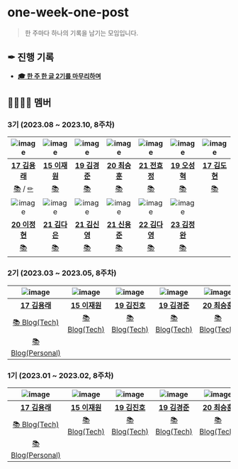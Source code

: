 # one-week-one-post
> 한 주마다 하나의 기록을 남기는 모임입니다.

## ✒ 진행 기록
- **[🎓 한 주 한 글 2기를 마무리하며](https://usageness.notion.site/2-0e3e68fbca78431a802e2a1a6c83776b?pvs=4)**

## 👨‍💻👩‍💻 멤버
### 3기 (2023.08 ~ 2023.10, 8주차)
| ![image](https://avatars.githubusercontent.com/u/28296575?v=4) | ![image](https://avatars.githubusercontent.com/u/22653737?v=4) | ![image](https://avatars.githubusercontent.com/u/49617190?v=4) | ![image](https://avatars.githubusercontent.com/u/113033780?v=4) | ![image](https://avatars.githubusercontent.com/u/88719152?v=4) | ![image](https://avatars.githubusercontent.com/u/50050003?v=4) | ![image](https://avatars.githubusercontent.com/u/46642837?v=4) |
| :------------: | :------------: | :------------: | :------------: | :------------: | :------------: | :------------: |
| **[17 김용래](https://github.com/usageness)** | **[15 이재원](https://github.com/ruru14)**  | **[19 김경준](https://github.com/AzureSoda)** | **[20 최승훈](https://github.com/cshooon)** | **[21 전효정](https://github.com/junnie082)** | **[19 오성혁](https://github.com/seong0929)** | **[17 김도현](https://github.com/cstrnull00)** | 
|[📚](https://usage.tistory.com/) / [✏](https://blog-usageness.vercel.app/) | [📚](https://milleatelier.tistory.com/) | [📚](https://excidus.tistory.com/) | [📚](https://velog.io/@blublue_02) | [📚](https://junnie082.github.io/) | [📚](https://jinger.tistory.com/) |  [📚](https://cstrnull00.tistory.com/) |
| ![image](https://avatars.githubusercontent.com/u/66584938?v=4) | ![image](https://avatars.githubusercontent.com/u/91198933?v=4) | ![image](https://avatars.githubusercontent.com/u/83866983?v=4) | ![image](https://avatars.githubusercontent.com/u/84166896?v=4) | ![image](https://avatars.githubusercontent.com/u/126368417?v=4) | ![image](https://avatars.githubusercontent.com/u/62633602?v=4) |
|**[20 이정현](https://github.com/JHyeon0915)** | **[21 김다은](https://github.com/KimDa99)** | **[21 김신영](https://github.com/ShinYoung-Kim)** |**[21 신용준](https://github.com/Y0ngjun)** | **[22 김다영](https://github.com/dayeongkim999)** |  **[23 김정완](https://github.com/kjw4821)** | 
| [📚](https://bbani.tistory.com/) | [📚](https://devingcroco.tistory.com/) | [📚](https://velog.io/@hannatoo) | [📚](https://blogofcreditj.tistory.com/) | [📚](https://blog.naver.com/climatecrisis) | [📚](https://velog.io/@kjw4821) |



### 2기 (2023.03 ~ 2023.05, 8주차)
| ![image](https://avatars.githubusercontent.com/u/28296575?v=4) | ![image](https://avatars.githubusercontent.com/u/22653737?v=4) | ![image](https://avatars.githubusercontent.com/u/49276666?v=4) | ![image](https://avatars.githubusercontent.com/u/49617190?v=4) | ![image](https://avatars.githubusercontent.com/u/113033780?v=4) | ![image](https://avatars.githubusercontent.com/u/88719152?v=4) | ![image](https://avatars.githubusercontent.com/u/11415950?v=4) | ![image](https://avatars.githubusercontent.com/u/86285421?v=4) | ![image](https://avatars.githubusercontent.com/u/50198431?v=4) | ![image](https://avatars.githubusercontent.com/u/50050003?v=4) |
| :------------: | :------------: | :------------: | :------------: | :------------: | :------------: | :------------: | :------------: | :------------: | :------------: |
| **[17 김용래](https://github.com/usageness)** | **[15 이재원](https://github.com/ruru14)** | **[19 김진호](https://github.com/wlsh44)** | **[19 김경준](https://github.com/AzureSoda)** | **[20 최승훈](https://github.com/cshooon)** | **[21 전효정](https://github.com/junnie082)** | **[12 김동준](https://github.com/kdj4582)** | **[17 박지훈](https://github.com/pianoop)** | **[18 이사빈](https://github.com/sabin5105)** | **[19 오성혁](https://github.com/seong0929)** |
|[📚 Blog(Tech)](https://usage.tistory.com/)| [📚 Blog(Tech)](https://milleatelier.tistory.com/) | [📚 Blog(Tech)](https://velog.io/@wlsh44) | [📚 Blog(Tech)](https://excidus.tistory.com/) | [📚 Blog(Tech)](https://velog.io/@blublue_02) | [📚 Blog(Tech)](https://junnie082.github.io/) | [📚 Blog(Personal)](https://blog.naver.com/kdj4582)| [📚 Blog(Personal)](https://blog.naver.com/wl723) | [📚 Blog(Tech)](https://24bean.tistory.com/) | [📚 Blog(Tech)](https://jinger.tistory.com/) |
|[📚 Blog(Personal)](https://blog-usageness.vercel.app/)| | | | | | | | |



### 1기 (2023.01 ~ 2023.02, 8주차)
| ![image](https://avatars.githubusercontent.com/u/28296575?v=4) | ![image](https://avatars.githubusercontent.com/u/22653737?v=4) | ![image](https://avatars.githubusercontent.com/u/49276666?v=4) | ![image](https://avatars.githubusercontent.com/u/49617190?v=4) | ![image](https://avatars.githubusercontent.com/u/113033780?v=4) | ![image](https://avatars.githubusercontent.com/u/88719152?v=4) |
| :------------: | :------------: | :------------: | :------------: | :------------: | :------------: |
| **[17 김용래](https://github.com/usageness)** | **[15 이재원](https://github.com/ruru14)** | **[19 김진호](https://github.com/wlsh44)** | **[19 김경준](https://github.com/AzureSoda)** | **[20 최승훈](https://github.com/cshooon)** | **[21 전효정](https://github.com/junnie082)** |
|[📚 Blog(Tech)](https://usage.tistory.com/)| [📚 Blog(Tech)](https://milleatelier.tistory.com/) | [📚 Blog(Tech)](https://velog.io/@wlsh44) | [📚 Blog(Tech)](https://excidus.tistory.com/) | [📚 Blog(Tech)](https://velog.io/@blublue_02) | [📚 Blog(Tech)](https://junnie082.github.io/) |
|[📚 Blog(Personal)](https://blog-usageness.vercel.app/)| | | | | |
